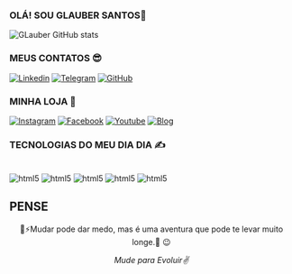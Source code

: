 
### OLÁ! SOU GLAUBER SANTOS👋

![GLauber GitHub stats](https://github-readme-stats.vercel.app/api?username=GlawberSantos&show_icons=true&theme=radical)

### MEUS CONTATOS 😎

[![Linkedin](https://img.shields.io/badge/LinkedIn-0077B5?style=for-the-badge&logo=linkedin&logoColor=white)](https://www.linkedin.com/in/glauber-santos-346957309/)
[![Telegram](https://img.shields.io/badge/Telegram-2CA5E0?style=for-the-badge&logo=telegram&logoColor=white)](https://t.me/GlawberSantos)
[![GitHub](https://img.shields.io/badge/GitHub-100000?style=for-the-badge&logo=github&logoColor=white)](https://github.com/GlawberSantos)

### MINHA LOJA 🏢

[![Instagram](https://img.shields.io/badge/Instagram-E4405F?style=for-the-badge&logo=instagram&logoColor=white)](https://www.instagram.com/gabriellysemijoias9215/)
[![Facebook](https://img.shields.io/badge/Facebook-1877F2?style=for-the-badge&logo=facebook&logoColor=white)](https://www.facebook.com/gabri.bab/)
[![Youtube](https://img.shields.io/badge/YouTube-FF0000?style=for-the-badge&logo=youtube&logoColor=white)](https://www.youtube.com/@gabriellysemijoias3517/shorts)
[![Blog](https://img.shields.io/badge/Blogger-FF5722?style=for-the-badge&logo=blogger&logoColor=white)](https://http://gabriellysemijoias.blogspot.com/)<br/>

### TECNOLOGIAS DO MEU DIA DIA ✍️

<div Style="display: inline_block"><br/>
    <img align="center" alt="html5" src="https://img.shields.io/badge/HTML5-E34F26?style=for-the-badge&logo=html5&logoColor=white"/>
    <img align="center" alt="html5" src="https://img.shields.io/badge/CSS3-1572B6?style=for-the-badge&logo=css3&logoColor=white"/>
    <img align="center" alt="html5" src="https://img.shields.io/badge/JavaScript-F7DF1E?style=for-the-badge&logo=javascript&logoColor=black"/>
    <img align="center" alt="html5" src="https://img.shields.io/badge/Node.js-43853D?style=for-the-badge&logo=node.js&logoColor=white"/>
    <img align="center" alt="html5" src="https://img.shields.io/badge/TypeScript-007ACC?style=for-the-badge&logo=typescript&logoColor=white"/>
    
</div>

## PENSE ##
<p align="center">💪⚡Mudar pode dar medo, mas é uma aventura que pode te levar muito longe.🚀 😉</p>


<p align="center">
<i>Mude para Evoluir✌️</i></p>

